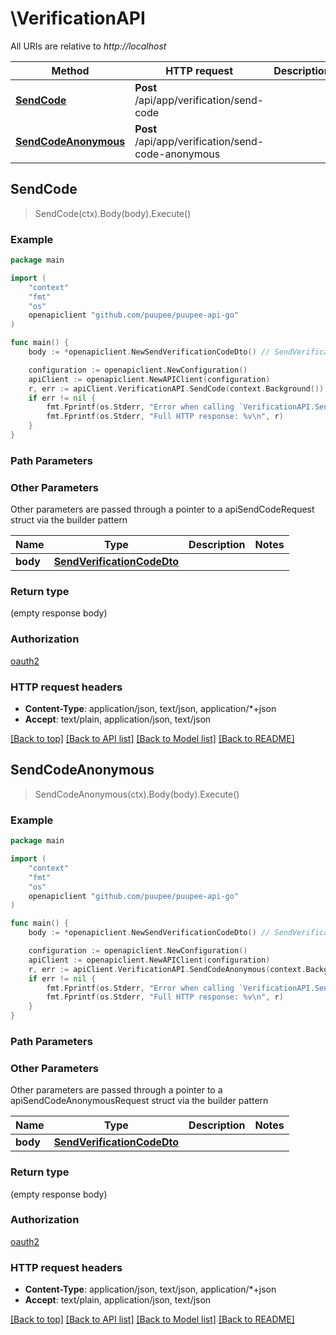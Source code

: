 # \VerificationAPI

All URIs are relative to *http://localhost*

Method | HTTP request | Description
------------- | ------------- | -------------
[**SendCode**](VerificationAPI.md#SendCode) | **Post** /api/app/verification/send-code | 
[**SendCodeAnonymous**](VerificationAPI.md#SendCodeAnonymous) | **Post** /api/app/verification/send-code-anonymous | 



## SendCode

> SendCode(ctx).Body(body).Execute()



### Example

```go
package main

import (
	"context"
	"fmt"
	"os"
	openapiclient "github.com/puupee/puupee-api-go"
)

func main() {
	body := *openapiclient.NewSendVerificationCodeDto() // SendVerificationCodeDto |  (optional)

	configuration := openapiclient.NewConfiguration()
	apiClient := openapiclient.NewAPIClient(configuration)
	r, err := apiClient.VerificationAPI.SendCode(context.Background()).Body(body).Execute()
	if err != nil {
		fmt.Fprintf(os.Stderr, "Error when calling `VerificationAPI.SendCode``: %v\n", err)
		fmt.Fprintf(os.Stderr, "Full HTTP response: %v\n", r)
	}
}
```

### Path Parameters



### Other Parameters

Other parameters are passed through a pointer to a apiSendCodeRequest struct via the builder pattern


Name | Type | Description  | Notes
------------- | ------------- | ------------- | -------------
 **body** | [**SendVerificationCodeDto**](SendVerificationCodeDto.md) |  | 

### Return type

 (empty response body)

### Authorization

[oauth2](../README.md#oauth2)

### HTTP request headers

- **Content-Type**: application/json, text/json, application/*+json
- **Accept**: text/plain, application/json, text/json

[[Back to top]](#) [[Back to API list]](../README.md#documentation-for-api-endpoints)
[[Back to Model list]](../README.md#documentation-for-models)
[[Back to README]](../README.md)


## SendCodeAnonymous

> SendCodeAnonymous(ctx).Body(body).Execute()



### Example

```go
package main

import (
	"context"
	"fmt"
	"os"
	openapiclient "github.com/puupee/puupee-api-go"
)

func main() {
	body := *openapiclient.NewSendVerificationCodeDto() // SendVerificationCodeDto |  (optional)

	configuration := openapiclient.NewConfiguration()
	apiClient := openapiclient.NewAPIClient(configuration)
	r, err := apiClient.VerificationAPI.SendCodeAnonymous(context.Background()).Body(body).Execute()
	if err != nil {
		fmt.Fprintf(os.Stderr, "Error when calling `VerificationAPI.SendCodeAnonymous``: %v\n", err)
		fmt.Fprintf(os.Stderr, "Full HTTP response: %v\n", r)
	}
}
```

### Path Parameters



### Other Parameters

Other parameters are passed through a pointer to a apiSendCodeAnonymousRequest struct via the builder pattern


Name | Type | Description  | Notes
------------- | ------------- | ------------- | -------------
 **body** | [**SendVerificationCodeDto**](SendVerificationCodeDto.md) |  | 

### Return type

 (empty response body)

### Authorization

[oauth2](../README.md#oauth2)

### HTTP request headers

- **Content-Type**: application/json, text/json, application/*+json
- **Accept**: text/plain, application/json, text/json

[[Back to top]](#) [[Back to API list]](../README.md#documentation-for-api-endpoints)
[[Back to Model list]](../README.md#documentation-for-models)
[[Back to README]](../README.md)

